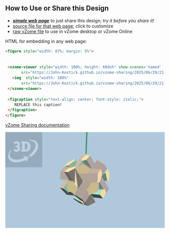 
## How to Use or Share this Design

 - [***simple web page***](<https://John-Kostick.github.io/vzome-sharing/2025/06/29/21-11-49-Tetraxis-Puzzle-study-5/>) to just share this design; *try it before you share it!*
 - [source file for that web page](<https://github.com/John-Kostick/vzome-sharing/edit/main/2025/06/29/21-11-49-Tetraxis-Puzzle-study-5/index.md>); click to customize
 - [raw vZome file](<https://raw.githubusercontent.com/John-Kostick/vzome-sharing/main/2025/06/29/21-11-49-Tetraxis-Puzzle-study-5/Tetraxis-Puzzle-study-5.vZome>) to use in vZome desktop or vZome Online
 
 HTML for embedding in any web page:
 ```html
<figure style="width: 87%; margin: 5%">
  
  
  <vzome-viewer style="width: 100%; height: 60dvh" show-scenes='named'
        src="https://John-Kostick.github.io/vzome-sharing/2025/06/29/21-11-49-Tetraxis-Puzzle-study-5/Tetraxis-Puzzle-study-5.vZome" >
    <img  style="width: 100%"
        src="https://John-Kostick.github.io/vzome-sharing/2025/06/29/21-11-49-Tetraxis-Puzzle-study-5/Tetraxis-Puzzle-study-5.png" >
  </vzome-viewer>

  <figcaption style="text-align: center; font-style: italic;">
     REPLACE this caption!
  </figcaption>
</figure>

 ```

[vZome Sharing documentation](https://vzome.github.io/vzome/sharing.html#how-it-works)

![Image](<Tetraxis-Puzzle-study-5.png>)

